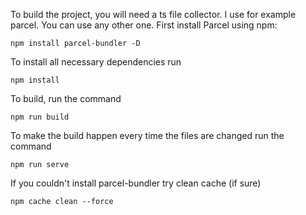 To build the project, you will need a ts file collector. I use for example parcel. You can use any other one.
First install Parcel using npm:

```
npm install parcel-bundler -D
```

To install all necessary dependencies run

```
npm install
```

To build, run the command

```
npm run build
```

To make the build happen every time the files are changed run the command

```
npm run serve
```

If you couldn't install parcel-bundler try clean cache (if sure)

```
npm cache clean --force
```
